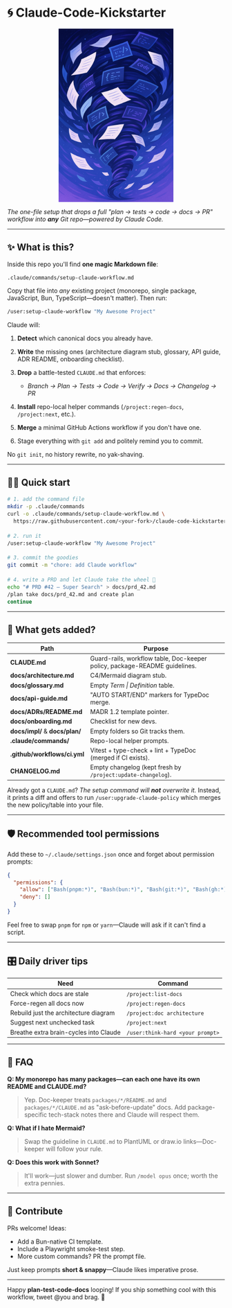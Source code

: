 # 🌀 Claude-Code-Kickstarter

<img style="display: block; margin: 10px auto;" src="logo.png" alt="Claude Code Kickstarter Logo" height="400">

_The one-file setup that drops a full "plan → tests → code → docs → PR" workflow into **any** Git repo—powered by Claude Code._

---

## ✨ What is this?

Inside this repo you'll find **one magic Markdown file**:

```
.claude/commands/setup-claude-workflow.md
```

Copy that file into _any_ existing project (monorepo, single package, JavaScript, Bun, TypeScript—doesn't matter).
Then run:

```bash
/user:setup-claude-workflow "My Awesome Project"
```

Claude will:

1. **Detect** which canonical docs you already have.
2. **Write** the missing ones (architecture diagram stub, glossary, API guide, ADR README, onboarding checklist).
3. **Drop** a battle-tested `CLAUDE.md` that enforces:

   - _Branch → Plan → Tests → Code → Verify → Docs → Changelog → PR_

4. **Install** repo-local helper commands (`/project:regen-docs`, `/project:next`, etc.).
5. **Merge** a minimal GitHub Actions workflow if you don't have one.
6. Stage everything with `git add` and politely remind you to commit.

No `git init`, no history rewrite, no yak-shaving.

---

## 🏄‍♂️ Quick start

```bash
# 1. add the command file
mkdir -p .claude/commands
curl -o .claude/commands/setup-claude-workflow.md \
  https://raw.githubusercontent.com/<your-fork>/claude-code-kickstarter/main/.claude/commands/setup-claude-workflow.md

# 2. run it
/user:setup-claude-workflow "My Awesome Project"

# 3. commit the goodies
git commit -m "chore: add Claude workflow"

# 4. write a PRD and let Claude take the wheel 🚗
echo "# PRD #42 – Super Search" > docs/prd_42.md
/plan take docs/prd_42.md and create plan
continue
```

---

## 📂 What gets added?

| Path                            | Purpose                                                                    |
| ------------------------------- | -------------------------------------------------------------------------- |
| **CLAUDE.md**                   | Guard-rails, workflow table, Doc-keeper policy, package-README guidelines. |
| **docs/architecture.md**        | C4/Mermaid diagram stub.                                                   |
| **docs/glossary.md**            | Empty _Term \| Definition_ table.                                          |
| **docs/api-guide.md**           | "AUTO START/END" markers for TypeDoc merge.                                |
| **docs/ADRs/README.md**         | MADR 1.2 template pointer.                                                 |
| **docs/onboarding.md**          | Checklist for new devs.                                                    |
| **docs/impl/** & **docs/plan/** | Empty folders so Git tracks them.                                          |
| **.claude/commands/**           | Repo-local helper prompts.                                                 |
| **.github/workflows/ci.yml**    | Vitest + type-check + lint + TypeDoc (merged if CI exists).                |
| **CHANGELOG.md**                | Empty changelog (kept fresh by `/project:update-changelog`).               |

Already got a `CLAUDE.md`?
_The setup command will **not** overwrite it._
Instead, it prints a diff and offers to run `/user:upgrade-claude-policy` which merges the new policy/table into your file.

---

## 🛡️ Recommended tool permissions

Add these to `~/.claude/settings.json` once and forget about permission prompts:

```json
{
  "permissions": {
    "allow": ["Bash(pnpm:*)", "Bash(bun:*)", "Bash(git:*)", "Bash(gh:*)"],
    "deny": []
  }
}
```

Feel free to swap `pnpm` for `npm` or `yarn`—Claude will ask if it can't find a script.

---

## 🎛️ Daily driver tips

| Need                                   | Command                          |
| -------------------------------------- | -------------------------------- |
| Check which docs are stale             | `/project:list-docs`             |
| Force-regen all docs now               | `/project:regen-docs`            |
| Rebuild just the architecture diagram  | `/project:doc architecture`      |
| Suggest next unchecked task            | `/project:next`                  |
| Breathe extra brain-cycles into Claude | `/user:think-hard <your prompt>` |

---

## 🤔 FAQ

**Q: My monorepo has many packages—can each one have its own README and CLAUDE.md?**

> Yep. Doc-keeper treats `packages/*/README.md` and `packages/*/CLAUDE.md` as "ask-before-update" docs.
> Add package-specific tech-stack notes there and Claude will respect them.

**Q: What if I hate Mermaid?**

> Swap the guideline in `CLAUDE.md` to PlantUML or draw\.io links—Doc-keeper will follow your rule.

**Q: Does this work with Sonnet?**

> It'll work—just slower and dumber. Run `/model opus` once; worth the extra pennies.

---

## 🥳 Contribute

PRs welcome! Ideas:

- Add a Bun-native CI template.
- Include a Playwright smoke-test step.
- More custom commands? PR the prompt file.

Just keep prompts **short & snappy**—Claude likes imperative prose.

---

Happy **plan-test-code-docs** looping! If you ship something cool with this workflow, tweet @you and brag. 🎉
